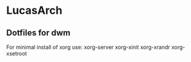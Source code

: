 # LucasArch
## Dotfiles for dwm

For minimal install of xorg use: xorg-server xorg-xinit xorg-xrandr xorg-xsetroot

